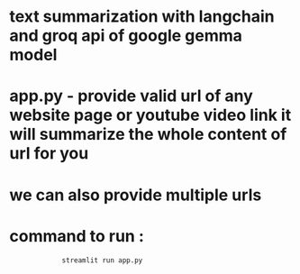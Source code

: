 # text summarization with langchain and groq api of google gemma model
# app.py - provide valid url of any website page or youtube video link it will summarize the whole content of url for you
# we can also provide multiple urls
# command to run :
                 streamlit run app.py 
                